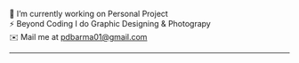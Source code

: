 🔭 I’m currently working on Personal Project<br>
⚡ Beyond Coding I do Graphic Designing & Photograpy<br>
✉️ Mail me at pdbarma01@gmail.com<br>


---
